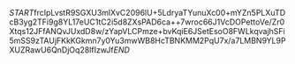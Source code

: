 $START$frcIpLvstR9SGXU3mlXvC2096lU+5LdryaTYunuXc00+mYZn5PLXuTDcB3yg2TFi9g8YL17eUC1tC2i5d8ZXsPAD6ca++7wroc66J1VcDOPettoVe/Zr0Xtqs12JFfANQvJUxdD8w/zYapVLCPmze+bvKqiE6JSetEsoO8FWLkqvajhSFi5mSS9zTAUjFKkKGkmn7y0Yu3mwWB8HcTBNKMM2PqU7x/a7LMBN9YL9PXUZRawU6QnDjOq28lfIzwJf$END$